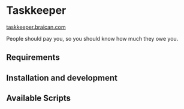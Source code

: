 # Taskkeeper

[taskkeeper.braican.com](https://taskkeeper.braican.com/)

People should pay you, so you should know how much they owe you.

## Requirements

## Installation and development

## Available Scripts
